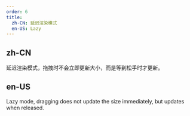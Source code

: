 ```yaml
---
order: 6
title:
  zh-CN: 延迟渲染模式
  en-US: Lazy
---
```


## zh-CN

延迟渲染模式，拖拽时不会立即更新大小，而是等到松手时才更新。

## en-US

Lazy mode, dragging does not update the size immediately, but updates when released.
